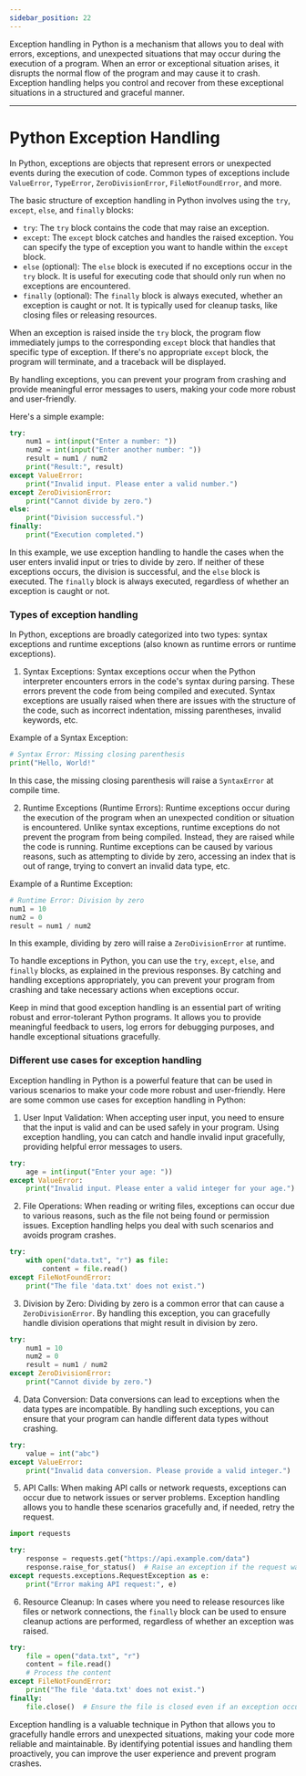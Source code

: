 ```yaml
---
sidebar_position: 22
---
```


Exception handling in Python is a mechanism that allows you to deal with errors, exceptions, and unexpected situations that may occur during the execution of a program. When an error or exceptional situation arises, it disrupts the normal flow of the program and may cause it to crash. Exception handling helps you control and recover from these exceptional situations in a structured and graceful manner.

---
# Python Exception Handling

In Python, exceptions are objects that represent errors or unexpected events during the execution of code. Common types of exceptions include `ValueError`, `TypeError`, `ZeroDivisionError`, `FileNotFoundError`, and more.

The basic structure of exception handling in Python involves using the `try`, `except`, `else`, and `finally` blocks:

- `try`: The `try` block contains the code that may raise an exception.
- `except`: The `except` block catches and handles the raised exception. You can specify the type of exception you want to handle within the `except` block.
- `else` (optional): The `else` block is executed if no exceptions occur in the `try` block. It is useful for executing code that should only run when no exceptions are encountered.
- `finally` (optional): The `finally` block is always executed, whether an exception is caught or not. It is typically used for cleanup tasks, like closing files or releasing resources.

When an exception is raised inside the `try` block, the program flow immediately jumps to the corresponding `except` block that handles that specific type of exception. If there's no appropriate `except` block, the program will terminate, and a traceback will be displayed.

By handling exceptions, you can prevent your program from crashing and provide meaningful error messages to users, making your code more robust and user-friendly.

Here's a simple example:

```python
try:
    num1 = int(input("Enter a number: "))
    num2 = int(input("Enter another number: "))
    result = num1 / num2
    print("Result:", result)
except ValueError:
    print("Invalid input. Please enter a valid number.")
except ZeroDivisionError:
    print("Cannot divide by zero.")
else:
    print("Division successful.")
finally:
    print("Execution completed.")
```

In this example, we use exception handling to handle the cases when the user enters invalid input or tries to divide by zero. If neither of these exceptions occurs, the division is successful, and the `else` block is executed. The `finally` block is always executed, regardless of whether an exception is caught or not.

### Types of exception handling


In Python, exceptions are broadly categorized into two types: syntax exceptions and runtime exceptions (also known as runtime errors or runtime exceptions).

1. Syntax Exceptions:
Syntax exceptions occur when the Python interpreter encounters errors in the code's syntax during parsing. These errors prevent the code from being compiled and executed. Syntax exceptions are usually raised when there are issues with the structure of the code, such as incorrect indentation, missing parentheses, invalid keywords, etc.

Example of a Syntax Exception:

```python
# Syntax Error: Missing closing parenthesis
print("Hello, World!"
```

In this case, the missing closing parenthesis will raise a `SyntaxError` at compile time.

2. Runtime Exceptions (Runtime Errors):
Runtime exceptions occur during the execution of the program when an unexpected condition or situation is encountered. Unlike syntax exceptions, runtime exceptions do not prevent the program from being compiled. Instead, they are raised while the code is running. Runtime exceptions can be caused by various reasons, such as attempting to divide by zero, accessing an index that is out of range, trying to convert an invalid data type, etc.

Example of a Runtime Exception:

```python
# Runtime Error: Division by zero
num1 = 10
num2 = 0
result = num1 / num2
```

In this example, dividing by zero will raise a `ZeroDivisionError` at runtime.

To handle exceptions in Python, you can use the `try`, `except`, `else`, and `finally` blocks, as explained in the previous responses. By catching and handling exceptions appropriately, you can prevent your program from crashing and take necessary actions when exceptions occur.

Keep in mind that good exception handling is an essential part of writing robust and error-tolerant Python programs. It allows you to provide meaningful feedback to users, log errors for debugging purposes, and handle exceptional situations gracefully.


### Different use cases for exception handling

Exception handling in Python is a powerful feature that can be used in various scenarios to make your code more robust and user-friendly. Here are some common use cases for exception handling in Python:

1. User Input Validation:
When accepting user input, you need to ensure that the input is valid and can be used safely in your program. Using exception handling, you can catch and handle invalid input gracefully, providing helpful error messages to users.

```python
try:
    age = int(input("Enter your age: "))
except ValueError:
    print("Invalid input. Please enter a valid integer for your age.")
```

2. File Operations:
When reading or writing files, exceptions can occur due to various reasons, such as the file not being found or permission issues. Exception handling helps you deal with such scenarios and avoids program crashes.

```python
try:
    with open("data.txt", "r") as file:
        content = file.read()
except FileNotFoundError:
    print("The file 'data.txt' does not exist.")
```

3. Division by Zero:
Dividing by zero is a common error that can cause a `ZeroDivisionError`. By handling this exception, you can gracefully handle division operations that might result in division by zero.

```python
try:
    num1 = 10
    num2 = 0
    result = num1 / num2
except ZeroDivisionError:
    print("Cannot divide by zero.")
```

4. Data Conversion:
Data conversions can lead to exceptions when the data types are incompatible. By handling such exceptions, you can ensure that your program can handle different data types without crashing.

```python
try:
    value = int("abc")
except ValueError:
    print("Invalid data conversion. Please provide a valid integer.")
```

5. API Calls:
When making API calls or network requests, exceptions can occur due to network issues or server problems. Exception handling allows you to handle these scenarios gracefully and, if needed, retry the request.

```python
import requests

try:
    response = requests.get("https://api.example.com/data")
    response.raise_for_status()  # Raise an exception if the request was unsuccessful
except requests.exceptions.RequestException as e:
    print("Error making API request:", e)
```

6. Resource Cleanup:
In cases where you need to release resources like files or network connections, the `finally` block can be used to ensure cleanup actions are performed, regardless of whether an exception was raised.

```python
try:
    file = open("data.txt", "r")
    content = file.read()
    # Process the content
except FileNotFoundError:
    print("The file 'data.txt' does not exist.")
finally:
    file.close()  # Ensure the file is closed even if an exception occurs
```

Exception handling is a valuable technique in Python that allows you to gracefully handle errors and unexpected situations, making your code more reliable and maintainable. By identifying potential issues and handling them proactively, you can improve the user experience and prevent program crashes.